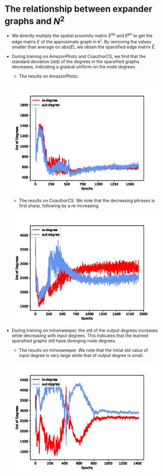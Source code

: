 # The relationship between expander graphs and $N^2$
- We directly multiply the spatial proximity matrix $E^{np}$ and $E^{pn}$ to get the edge matrix $E$ of the approximate graph in $\mathtt{N^2}$. By removing the values smaller than average on $abs(E)$, we obtain the sparsified edge matrix $\hat{E}$. 
- During training on AmazonPhoto and CoauthorCS, we find that the standard deviation (std) of the degrees in the sparsified graphs decreases, indicating a gradual uniform on the node degrees.
    - The results on AmazonPhoto.

    ![AmazonPhoto](./results/Amazon-std.png)

    - The results on CoauthorCS. We note that the decreasing phrases is first sharp, following by a re-increasing.

    ![CoauthorCS](./results/CoauthorCS-std.png)
- During training on minesweeper, the std of the output degrees increases while decreasing with input degrees. This indicates that the learned sparsified graphs still have diverging node degrees.
    - The results on minesweeper. We note that the initial std value of input degree is very large while that of output degree is small.

    ![minesweeper](./results/minesweeper-std.png)